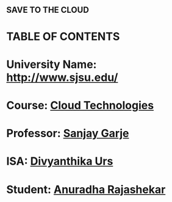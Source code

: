## SAVE TO THE CLOUD

# TABLE OF CONTENTS



# University Name: http://www.sjsu.edu/

# Course: [Cloud Technologies](http://info.sjsu.edu/web-dbgen/catalog/courses/CMPE281.html/)

# Professor: [Sanjay Garje](https://www.linkedin.com/in/sanjaygarje/)

# ISA: [Divyanthika Urs](https://www.linkedin.com/in/divyankithaurs/)

# Student: [Anuradha Rajashekar](https://www.linkedin.com/in/anu-raj-4b950092/)

